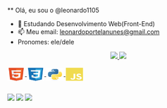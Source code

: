 ** Olá, eu sou o @leonardo1105
- 🌱 Estudando Desenvolvimento Web(Front-End)
- 📫 Meu email: leonardoportelanunes@gmail.com
- Pronomes: ele/dele
<div align="center">
  <a href="https://github.com/leonardo1105">
  <img height="150em" src="https://github-readme-stats.vercel.app/api?username=leonardo1105&show_icons=true&theme=darcula&include_all_commits=true&count_private=true"/>
  <img height="150em" src="https://github-readme-stats.vercel.app/api/top-langs/?username=leonardo1105&layout=compact&langs_count=7&theme=darcula"/>
</div>
<div style="display: inline_block"><br>
  <img align="center" alt="Leonardo-HTML" height="30" width="40" src="https://raw.githubusercontent.com/devicons/devicon/master/icons/html5/html5-original.svg">
  <img align="center" alt="Leonardo-CSS" height="30" width="40" src="https://raw.githubusercontent.com/devicons/devicon/master/icons/css3/css3-original.svg">
  <img align="center" alt="Leonardo-Python" height="30" width="40" src="https://raw.githubusercontent.com/devicons/devicon/master/icons/python/python-original.svg">
   <img align="center" alt="Leonardo-Js" height="30" width="40" src="https://raw.githubusercontent.com/devicons/devicon/master/icons/javascript/javascript-plain.svg">
  
</div>
 
##
  <div> 
  <a href="https://instagram.com/leonardo_nunes.q" target="_blank"><img src="https://img.shields.io/badge/-Instagram-%23E4405F?style=for-the-badge&logo=instagram&logoColor=white" target="_blank"></a>
  <a href = "mailto:leonardoportelanunes@gmail.com"><img src="https://img.shields.io/badge/-Gmail-%23333?style=for-the-badge&logo=gmail&logoColor=white" target="_blank"></a>
  <a href="https://www.linkedin.com/in/leonardo-nunes-m-7a1566225/" target="_blank"><img src="https://img.shields.io/badge/-LinkedIn-%230077B5?style=for-the-badge&logo=linkedin&logoColor=white" target="_blank"></a> 
